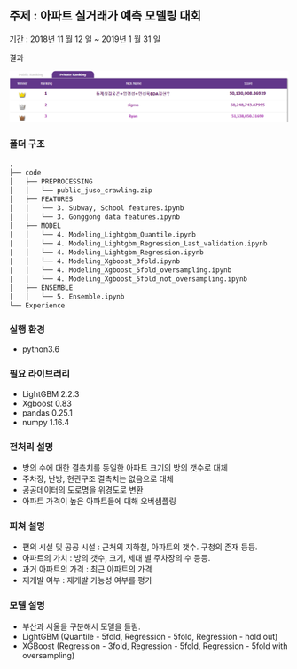 ## 주제 : 아파트 실거래가 예측 모델링 대회

기간 :  2018년 11 월 12 일 ~ 2019년 1 월 31 일

결과 

![](https://github.com/choco9966/Dacon/blob/master/Real%20House%20Price%20Prediction/image/image-20191028122710488.png?raw=true)

### 폴더 구조

```
.
├── code
│   ├── PREPROCESSING
│   │   └── public_juso_crawling.zip
│   ├── FEATURES
│   │   └── 3. Subway, School features.ipynb
│   │   └── 3. Gonggong data features.ipynb
│   ├── MODEL
|   │   └── 4. Modeling_Lightgbm_Quantile.ipynb
|   │   └── 4. Modeling_Lightgbm_Regression_Last_validation.ipynb
|   │   └── 4. Modeling_Lightgbm_Regression.ipynb
|   │   └── 4. Modeling_Xgboost_3fold.ipynb
|   │   └── 4. Modeling_Xgboost_5fold_oversampling.ipynb
|   │   └── 4. Modeling_Xgboost_5fold_not_oversampling.ipynb
│   ├── ENSEMBLE
|   │   └── 5. Ensemble.ipynb
└── Experience
```

### 실행 환경

- python3.6 

### 필요 라이브러리

- LightGBM 2.2.3
- Xgboost 0.83
- pandas 0.25.1
- numpy 1.16.4

### 전처리 설명

- 방의 수에 대한 결측치를 동일한 아파트 크기의 방의 갯수로 대체 
- 주차장, 난방, 현관구조 결측치는 없음으로 대체 
- 공공데이터의 도로명을 위경도로 변환 
- 아파트 가격이 높은 아파트들에 대해 오버샘플링 

### 피쳐 설명

- 편의 시설 및 공공 시설 : 근처의 지하철, 아파트의 갯수. 구청의 존재 등등. 
- 아파트의 가치 : 방의 갯수, 크기, 세대 별 주차장의 수 등등.  
- 과거 아파트의 가격 : 최근 아파트의 가격 
- 재개발 여부 : 재개발 가능성 여부를 평가 

### 모델 설명

- 부산과 서울을 구분해서 모델을 돌림. 
- LightGBM (Quantile - 5fold, Regression - 5fold, Regression - hold out) 
- XGBoost (Regression - 3fold, Regression - 5fold,  Regression - 5fold with oversampling)

